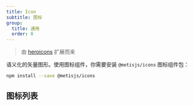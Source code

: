 ```yaml
---
title: Icon
subtitle: 图标
group:
  title: 通用
  order: 0
---
```


> 由 [heroicons](https://heroicons.com/) 扩展而来

语义化的矢量图形。使用图标组件，你需要安装 `@metisjs/icons` 图标组件包：

```bash
npm install --save @metisjs/icons
```

## 图标列表

<IconSearch></IconSearch>
